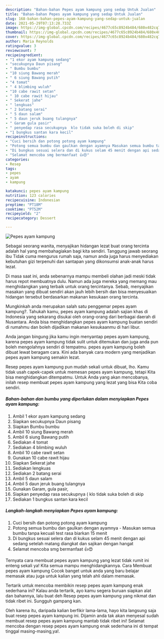 ```yaml
---
description: "Bahan-bahan Pepes ayam kampung yang sedap Untuk Jualan"
title: "Bahan-bahan Pepes ayam kampung yang sedap Untuk Jualan"
slug: 168-bahan-bahan-pepes-ayam-kampung-yang-sedap-untuk-jualan
date: 2021-05-29T07:13:28.733Z
image: https://img-global.cpcdn.com/recipes/4677c65c8924b484/680x482cq70/pepes-ayam-kampung-foto-resep-utama.jpg
thumbnail: https://img-global.cpcdn.com/recipes/4677c65c8924b484/680x482cq70/pepes-ayam-kampung-foto-resep-utama.jpg
cover: https://img-global.cpcdn.com/recipes/4677c65c8924b484/680x482cq70/pepes-ayam-kampung-foto-resep-utama.jpg
author: Maria Reynolds
ratingvalue: 3
reviewcount: 7
recipeingredient:
- "1 ekor ayam kampung sedang"
- "secukupnya Daun pisang"
- " Bumbu bumbu"
- "10 siung Bawang merah"
- " 6 siung Bawang putih"
- "4 tomat"
- " 4 blimbing wuluh"
- "10 cabe rawit setan"
- " 10 cabe rawit hijau"
- " Sekerat jahe"
- " lengkuas"
- " 2 batang serai"
- " 5 daun salam"
- " 5 daun jeruk buang tulangnya"
- " Garam gula pasir"
- " penyedap rasa secukupnya  klo tidak suka boleh di skip"
- "1 bungkus santan kara kecil"
recipeinstructions:
- "Cuci bersih dan potong potong ayam kampung"
- "Potong semua bumbu dan gaulkan dengan ayamnya Masukan semua bumbu tanpa kecuali test rasa biarkan 15 menit"
- "Di bungkus sesuai selera dan di kukus selam 45 menit dengan api sedang setelah matang diangkat dan sajikan dengan hangat"
- "Selamat mencoba smg bermanfaat 👍😍"
categories:
- Resep
tags:
- pepes
- ayam
- kampung

katakunci: pepes ayam kampung 
nutrition: 123 calories
recipecuisine: Indonesian
preptime: "PT18M"
cooktime: "PT52M"
recipeyield: "2"
recipecategory: Dessert

---
```



![Pepes ayam kampung](https://img-global.cpcdn.com/recipes/4677c65c8924b484/680x482cq70/pepes-ayam-kampung-foto-resep-utama.jpg)

Sebagai seorang wanita, menyajikan hidangan lezat buat orang tercinta adalah hal yang membahagiakan bagi kita sendiri. Tanggung jawab seorang ibu Tidak cuma mengurus rumah saja, namun anda juga harus menyediakan kebutuhan gizi terpenuhi dan santapan yang dikonsumsi anak-anak harus lezat.

Di masa  saat ini, anda sebenarnya mampu membeli olahan jadi meski tidak harus repot membuatnya dulu. Namun ada juga mereka yang memang mau menghidangkan yang terbaik untuk orang tercintanya. Sebab, menyajikan masakan yang dibuat sendiri akan jauh lebih bersih dan bisa menyesuaikan hidangan tersebut berdasarkan makanan kesukaan orang tercinta. 



Mungkinkah anda merupakan salah satu penggemar pepes ayam kampung?. Tahukah kamu, pepes ayam kampung adalah sajian khas di Indonesia yang sekarang disukai oleh orang-orang dari berbagai daerah di Nusantara. Anda bisa menghidangkan pepes ayam kampung buatan sendiri di rumahmu dan boleh dijadikan makanan kesukaanmu di hari libur.

Anda jangan bingung jika kamu ingin menyantap pepes ayam kampung, karena pepes ayam kampung tidak sulit untuk ditemukan dan juga anda pun boleh mengolahnya sendiri di tempatmu. pepes ayam kampung boleh dibuat lewat beragam cara. Kini ada banyak cara modern yang menjadikan pepes ayam kampung semakin lezat.

Resep pepes ayam kampung pun mudah sekali untuk dibuat, lho. Kamu tidak usah capek-capek untuk memesan pepes ayam kampung, tetapi Kita bisa menghidangkan ditempatmu. Untuk Anda yang akan mencobanya, inilah resep membuat pepes ayam kampung yang lezat yang bisa Kita coba sendiri.

<!--inarticleads1-->

##### Bahan-bahan dan bumbu yang diperlukan dalam menyiapkan Pepes ayam kampung:

1. Ambil 1 ekor ayam kampung sedang
1. Siapkan secukupnya Daun pisang
1. Siapkan  Bumbu bumbu
1. Ambil 10 siung Bawang merah
1. Ambil  6 siung Bawang putih
1. Sediakan 4 tomat
1. Sediakan  4 blimbing wuluh
1. Ambil 10 cabe rawit setan
1. Gunakan  10 cabe rawit hijau
1. Siapkan  Sekerat jahe
1. Sediakan  lengkuas
1. Sediakan  2 batang serai
1. Ambil  5 daun salam
1. Ambil  5 daun jeruk buang tulangnya
1. Gunakan  Garam, gula pasir,
1. Siapkan  penyedap rasa secukupnya ( klo tidak suka boleh di skip
1. Sediakan 1 bungkus santan kara kecil




<!--inarticleads2-->

##### Langkah-langkah menyiapkan Pepes ayam kampung:

1. Cuci bersih dan potong potong ayam kampung
1. Potong semua bumbu dan gaulkan dengan ayamnya - Masukan semua bumbu tanpa kecuali test rasa biarkan 15 menit
1. Di bungkus sesuai selera dan di kukus selam 45 menit dengan api sedang setelah matang diangkat dan sajikan dengan hangat
1. Selamat mencoba smg bermanfaat 👍😍




Ternyata cara membuat pepes ayam kampung yang lezat tidak rumit ini enteng sekali ya! Kita semua mampu menghidangkannya. Cara Membuat pepes ayam kampung Cocok banget untuk anda yang baru belajar memasak atau juga untuk kalian yang telah ahli dalam memasak.

Tertarik untuk mencoba membikin resep pepes ayam kampung enak sederhana ini? Kalau anda tertarik, ayo kamu segera buruan siapkan alat dan bahannya, lalu buat deh Resep pepes ayam kampung yang nikmat dan tidak ribet ini. Sungguh gampang kan. 

Oleh karena itu, daripada kalian berfikir lama-lama, hayo kita langsung saja buat resep pepes ayam kampung ini. Dijamin anda tak akan menyesal sudah membuat resep pepes ayam kampung mantab tidak ribet ini! Selamat mencoba dengan resep pepes ayam kampung enak sederhana ini di tempat tinggal masing-masing,ya!.

